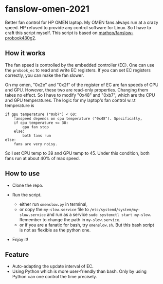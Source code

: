 # fanslow-omen-2021
Better fan control for HP OMEN laptop.
My OMEN fans always run at a crazy speed.
HP refused to provide any control software for Linux.
So I have to craft this script myself.
This script is based on [marhop/fanslow-probook430g2](https://github.com/marhop/fanslow-probook430g2).

## How it works

The fan speed is controlled by the embedded controller (EC).
One can use the `probook_ec` to read and write EC registers.
If you can set EC registers correctly, you can make the fan slower.

On my omen, "0x2e" and "0x2f" of the register of EC are fan speeds of CPU and GPU.
However, these two are read-only properties. Changing them takes no effect.
So I have to modify "0x48" and "0xb7", which are the CPU and GPU temperatures.
The logic for my laptop's fan control w.r.t temperature is
```
if gpu temperature ("0xb7") < 60:
    fanspeed depends on cpu temperature ("0x48"). Specifically,
    if cpu temperature <= 38:
        gpu fan stop
    else:
        both fans run
else:
    fans are very noisy.
```
So I set CPU temp to 39 and GPU temp to 45. Under this condition, both fans run at about 40% of max speed.

## How to use

* Clone the repo.
* Run the script.
    * either run `omenslow.py` in terminal,
    * or copy the `my-slow.service` file to `/etc/systemd/system/my-slow.service` and run as a service `sudo systemctl start my-slow`.
Remember to change the path in `my-slow.service`.
    * or if you are a fanatic for bash, try `omenslow.sh`. But this bash script is not as flexible as the python one.

* Enjoy it!

## Feature

* Auto-adapting the update interval of EC.
* Using Python which is more user-friendly than bash. Only by using Python can one control the time precisely.
